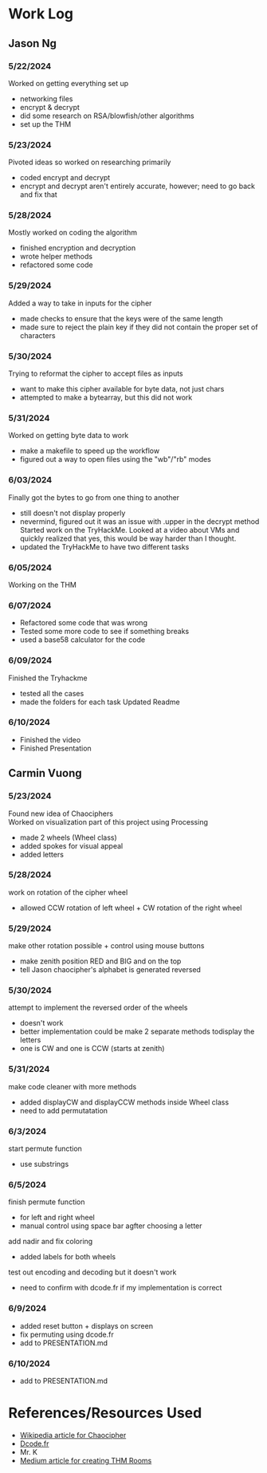 # Work Log

## Jason Ng

### 5/22/2024 
Worked on getting everything set up 
- networking files
- encrypt & decrypt
- did some research on RSA/blowfish/other algorithms
- set up the THM

### 5/23/2024
Pivoted ideas so worked on researching primarily 
- coded encrypt and decrypt 
- encrypt and decrypt aren't entirely accurate, however; need to go back and fix that 

### 5/28/2024
Mostly worked on coding the algorithm
- finished encryption and decryption 
- wrote helper methods 
- refactored some code 

### 5/29/2024
Added a way to take in inputs for the cipher 
- made checks to ensure that the keys were of the same length
- made sure to reject the plain key if they did not contain the proper set of characters 

### 5/30/2024
Trying to reformat the cipher to accept files as inputs 
- want to make this cipher available for byte data, not just chars 
- attempted to make a bytearray, but this did not work

### 5/31/2024 
Worked on getting byte data to work
- make a makefile to speed up the workflow
- figured out a way to open files using the "wb"/"rb" modes

### 6/03/2024 
Finally got the bytes to go from one thing to another
- still doesn't not display properly
- nevermind, figured out it was an issue with .upper in the decrypt method
Started work on the TryHackMe. Looked at a video about VMs and quickly realized that yes, this would be way harder than I thought. 
- updated the TryHackMe to have two different tasks 

### 6/05/2024 
Working on the THM 

### 6/07/2024 
- Refactored some code that was wrong 
- Tested some more code to see if something breaks
- used a base58 calculator for the code 

### 6/09/2024
Finished the Tryhackme 
- tested all the cases 
- made the folders for each task
Updated Readme

### 6/10/2024 
- Finished the video 
- Finished Presentation 

## Carmin Vuong

### 5/23/2024
Found new idea of Chaociphers <br>
Worked on visualization part of this project using Processing
- made 2 wheels (Wheel class)
- added spokes for visual appeal
- added letters

### 5/28/2024
work on rotation of the cipher wheel
- allowed CCW rotation of left wheel + CW rotation of the right wheel


### 5/29/2024
make other rotation possible + control using mouse buttons
- make zenith position RED and BIG and on the top
- tell Jason chaocipher's alphabet is generated reversed

### 5/30/2024
attempt to implement the reversed order of the wheels
- doesn't work
- better implementation could be make 2 separate methods todisplay the letters
- one is CW and one is CCW (starts at zenith)

### 5/31/2024
make code cleaner with more methods
- added displayCW and displayCCW methods inside Wheel class
- need to add permutatation

### 6/3/2024
start permute function
- use substrings

### 6/5/2024
finish permute function
- for left and right wheel
- manual control using space bar agfter choosing a letter

add nadir and fix coloring
- added labels for both wheels

test out encoding and decoding but it doesn't work
- need to confirm with dcode.fr if my implementation is correct

### 6/9/2024
- added reset button + displays on screen
- fix permuting using dcode.fr
- add to PRESENTATION.md

### 6/10/2024
- add to PRESENTATION.md

# References/Resources Used
- [Wikipedia article for Chaocipher](https://en.wikipedia.org/wiki/Chaocipher)
- [Dcode.fr](https://www.dcode.fr/chao-cipher)
- Mr. K
- [Medium article for creating THM Rooms](https://medium.com/@cykn0x/so-you-wanna-create-a-room-on-tryhackme-95e6c64543ca)